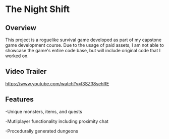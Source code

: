 # The Night Shift

## Overview
This project is a roguelike survival game developed as part of my capstone game development course.
Due to the usage of paid assets, I am not able to showcase the game's entire code base, but will include original code that I worked on.

## Video Trailer
https://www.youtube.com/watch?v=I3SZ38sehRE

## Features
-Unique monsters, items, and quests

-Mutliplayer functionality including proximity chat

-Procedurally generated dungeons
